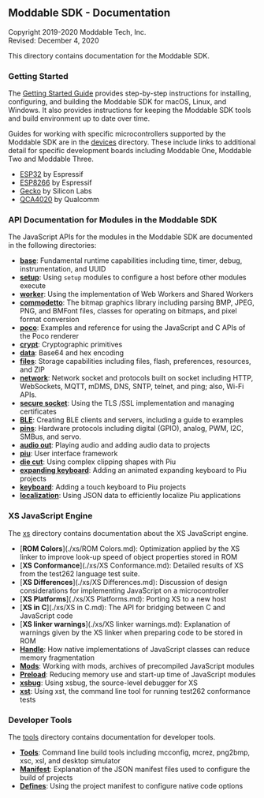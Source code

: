 ## Moddable SDK - Documentation

Copyright 2019-2020 Moddable Tech, Inc.<BR>
Revised: December 4, 2020

This directory contains documentation for the Moddable SDK.

### Getting Started

The [Getting Started Guide](./Moddable%20SDK%20-%20Getting%20Started.md) provides step-by-step instructions for installing, configuring, and building the Moddable SDK for macOS, Linux, and Windows. It also provides instructions for keeping the Moddable SDK tools and build environment up to date over time.

Guides for working with specific microcontrollers supported by the Moddable SDK are in the  [devices](./devices) directory. These include links to additional detail for specific development boards including Moddable One, Moddable Two and Moddable Three. 

- [ESP32](./devices/esp32.md) by Espressif
- [ESP8266](./devices/esp8266.md) by Espressif
- [Gecko](./devices/gecko/GeckoBuild.md) by Silicon Labs
- [QCA4020](./devices/qca4020/README.md) by Qualcomm

### API Documentation for Modules in  the Moddable SDK

The JavaScript APIs for the modules in the Moddable SDK are documented in the following directories:

- [**base**](./base/base.md): Fundamental runtime capabilities including time, timer, debug, instrumentation, and UUID
 - [**setup**](./base/setup.md): Using `setup` modules to configure a host before other modules execute 
 - [**worker**](./base/worker.md): Using the implementation of Web Workers and Shared Workers 
- [**commodetto**](./commodetto/commodetto.md): The bitmap graphics library including parsing BMP, JPEG, PNG, and BMFont files, classes for operating on bitmaps, and pixel format conversion
 - [**poco**](./commodetto/poco.md): Examples and reference for using the JavaScript and C APIs of the Poco renderer  
- [**crypt**](./crypt/crypt.md): Cryptographic primitives
- [**data**](./data/data.md): Base64 and hex encoding
- [**files**](./files/files.md): Storage capabilities including files, flash, preferences, resources, and ZIP
- [**network**](./network/network.md): Network socket and protocols built on socket including HTTP, WebSockets, MQTT, mDMS, DNS, SNTP, telnet, and ping; also, Wi-Fi  APIs.
 - [**secure socket**](./network/securesocket.md): Using the TLS /SSL implementation and managing certificates
 - [**BLE**](./network/ble/ble.md): Creating BLE clients and servers, including a guide to examples
- [**pins**](./pins/pins.md): Hardware protocols including digital (GPIO), analog, PWM, I2C, SMBus, and servo.
 - [**audio out**](./pins/audioout.md): Playing audio and adding audio data to projects
- [**piu**](./piu/piu.md): User interface framework
 - [**die cut**](./piu/die-cut.md): Using complex clipping shapes with Piu
 - [**expanding keyboard**](./piu/expanding-keyboard.md): Adding an animated expanding keyboard to Piu projects
 - [**keyboard**](./piu/keyboard.md): Adding a touch keyboard to Piu projects
 - [**localization**](./piu/localization.md): Using JSON data to efficiently localize Piu applications

### XS JavaScript Engine

The [xs](./xs) directory contains documentation about the XS JavaScript engine.

- [**ROM Colors**](./xs/ROM Colors.md): Optimization applied by the XS linker to improve look-up speed of object properties stored in ROM
- [**XS Conformance**](./xs/XS Conformance.md): Detailed results of XS from the test262 language test suite.
- [**XS Differences**](./xs/XS Differences.md): Discussion of design considerations for implementing JavaScript on a microcontroller
- [**XS Platforms**](./xs/XS Platforms.md): Porting XS to a new host
- [**XS in C**](./xs/XS in C.md): The API for bridging between C and JavaScript code
- [**XS linker warnings**](./xs/XS linker warnings.md): Explanation of warnings given by the XS linker when preparing code to be stored in ROM
- [**Handle**](./xs/handle.md): How native implementations of JavaScript classes can reduce memory fragmentation
- [**Mods**](./xs/mods.md): Working with mods, archives of precompiled JavaScript modules
- [**Preload**](./xs/preload.md): Reducing memory use and start-up time of JavaScript modules
- [**xsbug**](./xs/xsbug.md): Using xsbug, the source-level debugger for XS
- [**xst**](./xs/xst.md): Using xst, the command line tool for running test262 conformance tests

### Developer Tools

The [tools](./tools) directory contains documentation for developer tools.

- [**Tools**](./tools/tools.md): Command line build tools including mcconfig, mcrez, png2bmp, xsc, xsl, and desktop simulator
- [**Manifest**](./tools/manifest.md): Explanation of the JSON manifest files used to configure the build of projects
- [**Defines**](./tools/defines.md): Using the project manifest to configure native code options
